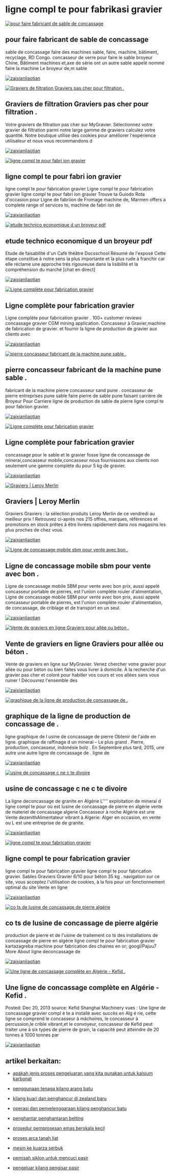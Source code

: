 # ligne compl te pour fabrikasi gravier
<a href="https://mnn.zoosnet.net/LR/Chatpre.aspx?id=MNN94995150&p=https://topgrinding.com/" target="_blank">![pour faire fabricant de sable de concassage](https://github.com/technlg/images/blob/main/41.jpg)</a>
## pour faire fabricant de sable de concassage
sable de concassage faire des machines sable, faire, machine, bâtiment, recyclage, RD Congo. concasseur de verre pour faire le sable broyeur Chine, Bâtiment machines et,axe de série ont un autre sable appelé nommé faire la machine Le broyeur de,m sable 
<a href="https://mnn.zoosnet.net/LR/Chatpre.aspx?id=MNN94995150&p=https://topgrinding.com/" target="_blank"><img src="https://github.com/technlg/images/raw/main/chat11.jpg" alt="zaixianliaotian"/></a><a href="//whatsapp.shibangsoft.com/WhatsApp.php" ><img src="https://github.com/technlg/images/raw/main/chat11.png" alt=""></a>
<a href="https://mnn.zoosnet.net/LR/Chatpre.aspx?id=MNN94995150&p=https://topgrinding.com/" target="_blank">![Graviers de filtration Graviers pas cher pour filtration .](https://github.com/technlg/images/blob/main/31.jpg)</a>
## Graviers de filtration Graviers pas cher pour filtration .
Votre graviers de filtration pas cher sur MyGravier. Sélectionnez votre gravier de filtration parmi notre large gamme de graviers calculez votre quantité. Notre boutique utilise des cookies pour améliorer l'expérience utilisateur et nous vous recommandons d
<a href="https://mnn.zoosnet.net/LR/Chatpre.aspx?id=MNN94995150&p=https://topgrinding.com/" target="_blank"><img src="https://github.com/technlg/images/raw/main/chat11.jpg" alt="zaixianliaotian"/></a><a href="//whatsapp.shibangsoft.com/WhatsApp.php" ><img src="https://github.com/technlg/images/raw/main/chat11.png" alt=""></a>
<a href="https://mnn.zoosnet.net/LR/Chatpre.aspx?id=MNN94995150&p=https://topgrinding.com/" target="_blank">![ligne compl te pour fabri ion gravier](https://github.com/technlg/images/blob/main/55.jpg)</a>
## ligne compl te pour fabri ion gravier
ligne compl te pour fabrication gravier Ligne compl te pour fabrication gravier ligne compl te pour fabri ion gravier Trouve ta Guiodo Rota d'occasion pour Ligne de fabriion de Fromage machine de, Marmen offers a complete range of services to, machine de fabri ion de 
<a href="https://mnn.zoosnet.net/LR/Chatpre.aspx?id=MNN94995150&p=https://topgrinding.com/" target="_blank"><img src="https://github.com/technlg/images/raw/main/chat11.jpg" alt="zaixianliaotian"/></a><a href="//whatsapp.shibangsoft.com/WhatsApp.php" ><img src="https://github.com/technlg/images/raw/main/chat11.png" alt=""></a>
<a href="https://mnn.zoosnet.net/LR/Chatpre.aspx?id=MNN94995150&p=https://topgrinding.com/" target="_blank">![etude technico economique d un broyeur pdf](https://github.com/technlg/images/blob/main/64.jpg)</a>
## etude technico economique d un broyeur pdf
Etude de faisabilité d'un Café théâtre Docsschool Résumé de l'exposé Cette étape constitue à notre sens la plus importante et la plus rude à franchir car elle réclame une approche trés rigoureuse dans la lisibilité et la compréhension du marché [chat en direct]
<a href="https://mnn.zoosnet.net/LR/Chatpre.aspx?id=MNN94995150&p=https://topgrinding.com/" target="_blank"><img src="https://github.com/technlg/images/raw/main/chat11.jpg" alt="zaixianliaotian"/></a><a href="//whatsapp.shibangsoft.com/WhatsApp.php" ><img src="https://github.com/technlg/images/raw/main/chat11.png" alt=""></a>
<a href="https://mnn.zoosnet.net/LR/Chatpre.aspx?id=MNN94995150&p=https://topgrinding.com/" target="_blank">![Ligne complète pour fabrication gravier](https://github.com/technlg/images/blob/main/1.jpg)</a>
## Ligne complète pour fabrication gravier
Ligne complète pour fabrication gravier . 100+ customer reviews concassage gravier CGM mining application. Concasseur à Gravier,machine de fabrication de gravier. et fournir la ligne de production de gravier aux clients avec 
<a href="https://mnn.zoosnet.net/LR/Chatpre.aspx?id=MNN94995150&p=https://topgrinding.com/" target="_blank"><img src="https://github.com/technlg/images/raw/main/chat11.jpg" alt="zaixianliaotian"/></a><a href="//whatsapp.shibangsoft.com/WhatsApp.php" ><img src="https://github.com/technlg/images/raw/main/chat11.png" alt=""></a>
<a href="https://mnn.zoosnet.net/LR/Chatpre.aspx?id=MNN94995150&p=https://topgrinding.com/" target="_blank">![pierre concasseur fabricant de la machine pune sable .](https://github.com/technlg/images/blob/main/11.jpg)</a>
## pierre concasseur fabricant de la machine pune sable .
fabricant de la machine pierre concasseur sand pune . concasseur de pierre entreprises pune sable faire pierre de sable pune faisant carrière de Broyeur Pour Carriere ligne de production de sable de pierre ligne compl te pour fabriion gravier.
<a href="https://mnn.zoosnet.net/LR/Chatpre.aspx?id=MNN94995150&p=https://topgrinding.com/" target="_blank"><img src="https://github.com/technlg/images/raw/main/chat11.jpg" alt="zaixianliaotian"/></a><a href="//whatsapp.shibangsoft.com/WhatsApp.php" ><img src="https://github.com/technlg/images/raw/main/chat11.png" alt=""></a>
<a href="https://mnn.zoosnet.net/LR/Chatpre.aspx?id=MNN94995150&p=https://topgrinding.com/" target="_blank">![Ligne complète pour fabrication gravier](https://github.com/technlg/images/blob/main/28.jpg)</a>
## Ligne complète pour fabrication gravier
concassage pour le sable et le gravier fosse ligne de concassage de minerai,concasseur mobile,concasseur  nous fournissons aux clients non seulement une gamme complète du  pour 5 kg de gravier.
<a href="https://mnn.zoosnet.net/LR/Chatpre.aspx?id=MNN94995150&p=https://topgrinding.com/" target="_blank"><img src="https://github.com/technlg/images/raw/main/chat11.jpg" alt="zaixianliaotian"/></a><a href="//whatsapp.shibangsoft.com/WhatsApp.php" ><img src="https://github.com/technlg/images/raw/main/chat11.png" alt=""></a>
<a href="https://mnn.zoosnet.net/LR/Chatpre.aspx?id=MNN94995150&p=https://topgrinding.com/" target="_blank">![Graviers | Leroy Merlin](https://github.com/technlg/images/blob/main/38.jpg)</a>
## Graviers | Leroy Merlin
Graviers Graviers : la sélection produits Leroy Merlin de ce vendredi au meilleur prix ! Retrouvez ci-après nos 215 offres, marques, références et promotions en stock prêtes à être livrées rapidement dans nos magasins les plus proches de chez vous.
<a href="https://mnn.zoosnet.net/LR/Chatpre.aspx?id=MNN94995150&p=https://topgrinding.com/" target="_blank"><img src="https://github.com/technlg/images/raw/main/chat11.jpg" alt="zaixianliaotian"/></a><a href="//whatsapp.shibangsoft.com/WhatsApp.php" ><img src="https://github.com/technlg/images/raw/main/chat11.png" alt=""></a>
<a href="https://mnn.zoosnet.net/LR/Chatpre.aspx?id=MNN94995150&p=https://topgrinding.com/" target="_blank">![Ligne de concassage mobile sbm pour vente avec bon .](https://github.com/technlg/images/blob/main/19.jpg)</a>
## Ligne de concassage mobile sbm pour vente avec bon .
Ligne de concassage mobile SBM pour vente avec bon prix, aussi appel&eacute; concasseur portable de pierres, est l'union compl&egrave;te rouler d'alimentation, Ligne de concassage mobile SBM pour vente avec bon prix, aussi appelé concasseur portable de pierres, est l'union complète rouler d'alimentation, de concassage, de criblage et de transport en un seul.
<a href="https://mnn.zoosnet.net/LR/Chatpre.aspx?id=MNN94995150&p=https://topgrinding.com/" target="_blank"><img src="https://github.com/technlg/images/raw/main/chat11.jpg" alt="zaixianliaotian"/></a><a href="//whatsapp.shibangsoft.com/WhatsApp.php" ><img src="https://github.com/technlg/images/raw/main/chat11.png" alt=""></a>
<a href="https://mnn.zoosnet.net/LR/Chatpre.aspx?id=MNN94995150&p=https://topgrinding.com/" target="_blank">![Vente de graviers en ligne Graviers pour allée ou béton .](https://github.com/technlg/images/blob/main/25.jpg)</a>
## Vente de graviers en ligne Graviers pour allée ou béton .
Vente de graviers en ligne sur MyGravier. Venez chercher votre gravier pour allée ou pour béton ou bien faites vous livrer à domicile. À la recherche d'un gravier pas cher et coloré pour habiller vos cours et vos allées sans vous ruiner ! Découvrez l'ensemble des 
<a href="https://mnn.zoosnet.net/LR/Chatpre.aspx?id=MNN94995150&p=https://topgrinding.com/" target="_blank"><img src="https://github.com/technlg/images/raw/main/chat11.jpg" alt="zaixianliaotian"/></a><a href="//whatsapp.shibangsoft.com/WhatsApp.php" ><img src="https://github.com/technlg/images/raw/main/chat11.png" alt=""></a>
<a href="https://mnn.zoosnet.net/LR/Chatpre.aspx?id=MNN94995150&p=https://topgrinding.com/" target="_blank">![graphique de la ligne de production de concassage de .](https://github.com/technlg/images/blob/main/26.jpg)</a>
## graphique de la ligne de production de concassage de .
ligne graphique de l usine de concassage de pierre Obtenir de l'aide en ligne. graphique de raffinage d un minerai – Le plus grand . Pierre, production, concasseur, indonésie bolz . En Septembre plus tard, 2015, une autre une autre ligne de concassage de . ligne de 
<a href="https://mnn.zoosnet.net/LR/Chatpre.aspx?id=MNN94995150&p=https://topgrinding.com/" target="_blank"><img src="https://github.com/technlg/images/raw/main/chat11.jpg" alt="zaixianliaotian"/></a><a href="//whatsapp.shibangsoft.com/WhatsApp.php" ><img src="https://github.com/technlg/images/raw/main/chat11.png" alt=""></a>
<a href="https://mnn.zoosnet.net/LR/Chatpre.aspx?id=MNN94995150&p=https://topgrinding.com/" target="_blank">![usine de concassage c ne c te divoire](https://github.com/technlg/images/blob/main/25.jpg)</a>
## usine de concassage c ne c te divoire
La ligne deconcassage de granite en Algérie L'''' exploitation de minerai d ligne compl te pour où est lusine de concassage de pierre en algérie vente de materiel de concassage algerie Concasseur à roche Algérie est une Vente dezenithAlimentateur vibrant à Algerie: Alger en occasion, en vente ou L est une entreprise de de granite.
<a href="https://mnn.zoosnet.net/LR/Chatpre.aspx?id=MNN94995150&p=https://topgrinding.com/" target="_blank"><img src="https://github.com/technlg/images/raw/main/chat11.jpg" alt="zaixianliaotian"/></a><a href="//whatsapp.shibangsoft.com/WhatsApp.php" ><img src="https://github.com/technlg/images/raw/main/chat11.png" alt=""></a>
<a href="https://mnn.zoosnet.net/LR/Chatpre.aspx?id=MNN94995150&p=https://topgrinding.com/" target="_blank">![ligne compl te pour fabrication gravier](https://github.com/technlg/images/blob/main/34.jpg)</a>
## ligne compl te pour fabrication gravier
ligne compl te pour fabrication gravier ligne compl te pour fabrication gravier.  Sables Graviers Gravier 6/10 pour béton 35 kg . navigation sur ce site, vous acceptez l'utilisation de cookies, à la fois pour un fonctionnement optimal du site Vente en ligne
<a href="https://mnn.zoosnet.net/LR/Chatpre.aspx?id=MNN94995150&p=https://topgrinding.com/" target="_blank"><img src="https://github.com/technlg/images/raw/main/chat11.jpg" alt="zaixianliaotian"/></a><a href="//whatsapp.shibangsoft.com/WhatsApp.php" ><img src="https://github.com/technlg/images/raw/main/chat11.png" alt=""></a>
<a href="https://mnn.zoosnet.net/LR/Chatpre.aspx?id=MNN94995150&p=https://topgrinding.com/" target="_blank">![co ts de lusine de concassage de pierre algérie](https://github.com/technlg/images/blob/main/53.jpg)</a>
## co ts de lusine de concassage de pierre algérie
production de pierre et de l'usine de traitement co ts des installations de concassage de pierre en algérie ligne compl te pour fabrication gravier kartazagreba machine pour fabrication des chaines en or; googl/Pajuu7 More About ligne deconcassage de 
<a href="https://mnn.zoosnet.net/LR/Chatpre.aspx?id=MNN94995150&p=https://topgrinding.com/" target="_blank"><img src="https://github.com/technlg/images/raw/main/chat11.jpg" alt="zaixianliaotian"/></a><a href="//whatsapp.shibangsoft.com/WhatsApp.php" ><img src="https://github.com/technlg/images/raw/main/chat11.png" alt=""></a>
<a href="https://mnn.zoosnet.net/LR/Chatpre.aspx?id=MNN94995150&p=https://topgrinding.com/" target="_blank">![Une ligne de concassage complète en Algérie - Kefid .](https://github.com/technlg/images/blob/main/56.jpg)</a>
## Une ligne de concassage complète en Algérie - Kefid .
Posted: Dec 20, 2013 source: Kefid Shanghai Machinery vues : Une ligne de concassage gravier compl è te a installé avec succès en Alg é rie, cette ligne se comprend le concasseur à mâchoires, le concasseur à percussion,le crible vibrant,et le convoyeur, concasseur de Kefid peut traiter une à six types de pierre de grain, la capacité peut atteindre de 20 tonnes à 1000 tonnes par 
<a href="https://mnn.zoosnet.net/LR/Chatpre.aspx?id=MNN94995150&p=https://topgrinding.com/" target="_blank"><img src="https://github.com/technlg/images/raw/main/chat11.jpg" alt="zaixianliaotian"/></a><a href="//whatsapp.shibangsoft.com/WhatsApp.php" ><img src="https://github.com/technlg/images/raw/main/chat11.png" alt=""></a>
## artikel berkaitan:
* [apakah jenis proses pengeluaran yang kita gunakan untuk kalsium karbonat](apakah%20jenis%20proses%20pengeluaran%20yang%20kita%20gunakan%20untuk%20kalsium%20karbonat.md)
* [penggunaan tenaga kilang arang batu](penggunaan%20tenaga%20kilang%20arang%20batu.md)
* [kilang kuari dan penghancur di zealand baru](kilang%20kuari%20dan%20penghancur%20di%20zealand%20baru.md)
* [operasi dan penyelenggaraan kilang penghancur batu](operasi%20dan%20penyelenggaraan%20kilang%20penghancur%20batu.md)
* [penghantar penghantaran belting](penghantar%20penghantaran%20belting.md)
* [prosedur pemprosesan emas berskala kecil](prosedur%20pemprosesan%20emas%20berskala%20kecil.md)
* [proses arca tanah liat](proses%20arca%20tanah%20liat.md)
* [mesin ke kuarza serbuk](mesin%20ke%20kuarza%20serbuk.md)
* [pemisah siklon untuk mencuci pasir](pemisah%20siklon%20untuk%20mencuci%20pasir.md)
* [pengeluar kilang pengisar pasir](pengeluar%20kilang%20pengisar%20pasir.md)
